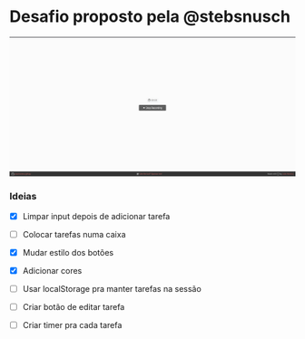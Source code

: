 # Desafio proposto pela @stebsnusch 

![Tela principal](Gif1.gif)

### Ideias
- [x] Limpar input depois de adicionar tarefa
- [ ] Colocar tarefas numa caixa
- [x] Mudar estilo dos botões
- [x] Adicionar cores
- [ ] Usar localStorage pra manter tarefas na sessão
- [ ] Criar botão de editar tarefa
- [ ] Criar timer pra cada tarefa


